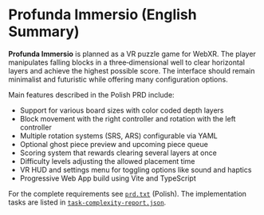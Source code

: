 # Profunda Immersio (English Summary)

**Profunda Immersio** is planned as a VR puzzle game for WebXR. The player manipulates falling blocks in a three‑dimensional well to clear horizontal layers and achieve the highest possible score. The interface should remain minimalist and futuristic while offering many configuration options.

Main features described in the Polish PRD include:

- Support for various board sizes with color coded depth layers
- Block movement with the right controller and rotation with the left controller
- Multiple rotation systems (SRS, ARS) configurable via YAML
- Optional ghost piece preview and upcoming piece queue
- Scoring system that rewards clearing several layers at once
- Difficulty levels adjusting the allowed placement time
- VR HUD and settings menu for toggling options like sound and haptics
- Progressive Web App build using Vite and TypeScript

For the complete requirements see [`prd.txt`](prd.txt) (Polish). The implementation tasks are listed in [`task-complexity-report.json`](task-complexity-report.json).
